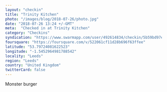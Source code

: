 ```yaml
---
layout: "checkin"
title: "Trinity Kitchen"
photo: "/images/blog/2018-07-26/photo.jpg"
date: "2018-07-26 13:24 +/-GMT"
meta:  "Checked in at Trinity Kitchen"
category: "Checkins"
syndication: "https://www.swarmapp.com/user/492614834/checkin/5b59bd97e47b46002c490b2c"
foursquare: "https://foursquare.com/v/522061cf11d28b696f63ffee"
latitude: "53.79724081622523"
longitude: "-1.5452964981788542"
locality: "Leeds"
region: "Leeds"
country: "United Kingdom"
twitterCard: false
---
```

Monster burger
